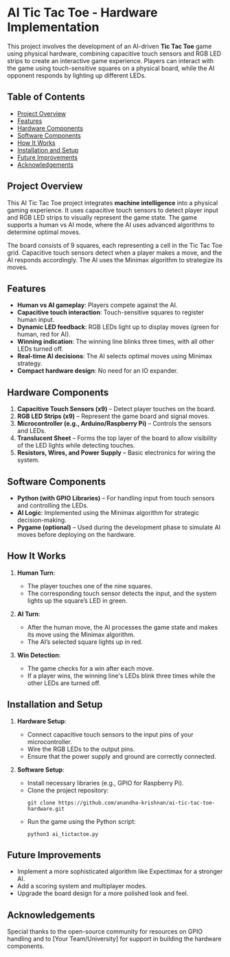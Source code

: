 
# AI Tic Tac Toe - Hardware Implementation

This project involves the development of an AI-driven **Tic Tac Toe** game using physical hardware, combining capacitive touch sensors and RGB LED strips to create an interactive game experience. Players can interact with the game using touch-sensitive squares on a physical board, while the AI opponent responds by lighting up different LEDs.

## Table of Contents
- [Project Overview](#project-overview)
- [Features](#features)
- [Hardware Components](#hardware-components)
- [Software Components](#software-components)
- [How It Works](#how-it-works)
- [Installation and Setup](#installation-and-setup)
- [Future Improvements](#future-improvements)
- [Acknowledgements](#acknowledgements)

## Project Overview

This AI Tic Tac Toe project integrates **machine intelligence** into a physical gaming experience. It uses capacitive touch sensors to detect player input and RGB LED strips to visually represent the game state. The game supports a human vs AI mode, where the AI uses advanced algorithms to determine optimal moves.

The board consists of 9 squares, each representing a cell in the Tic Tac Toe grid. Capacitive touch sensors detect when a player makes a move, and the AI responds accordingly. The AI uses the Minimax algorithm to strategize its moves.

## Features

- **Human vs AI gameplay**: Players compete against the AI.
- **Capacitive touch interaction**: Touch-sensitive squares to register human input.
- **Dynamic LED feedback**: RGB LEDs light up to display moves (green for human, red for AI).
- **Winning indication**: The winning line blinks three times, with all other LEDs turned off.
- **Real-time AI decisions**: The AI selects optimal moves using Minimax strategy.
- **Compact hardware design**: No need for an IO expander.

## Hardware Components

1. **Capacitive Touch Sensors (x9)** – Detect player touches on the board.
2. **RGB LED Strips (x9)** – Represent the game board and signal moves.
3. **Microcontroller (e.g., Arduino/Raspberry Pi)** – Controls the sensors and LEDs.
4. **Translucent Sheet** – Forms the top layer of the board to allow visibility of the LED lights while detecting touches.
5. **Resistors, Wires, and Power Supply** – Basic electronics for wiring the system.

## Software Components

- **Python (with GPIO Libraries)** – For handling input from touch sensors and controlling the LEDs.
- **AI Logic**: Implemented using the Minimax algorithm for strategic decision-making.
- **Pygame (optional)** – Used during the development phase to simulate AI moves before deploying on the hardware.

## How It Works

1. **Human Turn**: 
   - The player touches one of the nine squares. 
   - The corresponding touch sensor detects the input, and the system lights up the square’s LED in green.

2. **AI Turn**: 
   - After the human move, the AI processes the game state and makes its move using the Minimax algorithm.
   - The AI’s selected square lights up in red.

3. **Win Detection**:
   - The game checks for a win after each move.
   - If a player wins, the winning line's LEDs blink three times while the other LEDs are turned off.

## Installation and Setup

1. **Hardware Setup**:
   - Connect capacitive touch sensors to the input pins of your microcontroller.
   - Wire the RGB LEDs to the output pins.
   - Ensure that the power supply and ground are correctly connected.

2. **Software Setup**:
   - Install necessary libraries (e.g., GPIO for Raspberry Pi).
   - Clone the project repository:  
     ```
     git clone https://github.com/anandha-krishnan/ai-tic-tac-toe-hardware.git
     ```
   - Run the game using the Python script:  
     ```
     python3 ai_tictactoe.py
     ```

## Future Improvements

- Implement a more sophisticated algorithm like Expectimax for a stronger AI.
- Add a scoring system and multiplayer modes.
- Upgrade the board design for a more polished look and feel.

## Acknowledgements

Special thanks to the open-source community for resources on GPIO handling and to [Your Team/University] for support in building the hardware components.
